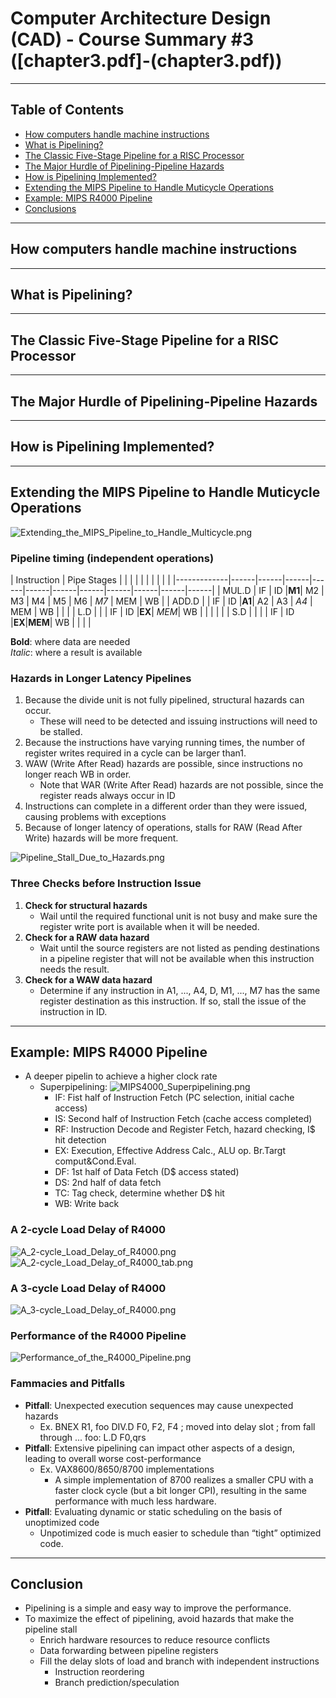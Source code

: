 
# Computer Architecture Design (CAD) - Course Summary #3 ([chapter3.pdf]-(chapter3.pdf))

---

## Table of Contents
- [How computers handle machine instructions](#how-computers-handle-machine-instructions)
- [What is Pipelining?](#what-is-pipelining)
- [The Classic Five-Stage Pipeline for a RISC Processor](#the-classic-five-stage-pipeline-for-a-risc-processor)
- [The Major Hurdle of Pipelining-Pipeline Hazards](#the-major-hurdle-of-pipelining-pipeline-hazards)
- [How is Pipelining Implemented?](#how-is-pipelining-implemented)
- [Extending the MIPS Pipeline to Handle Muticycle Operations](#extending-the-mips-pipeline-to-handle-muticycle-operations)
- [Example: MIPS R4000 Pipeline](#example-mips-r4000-pipeline)
- [Conclusions](#conclusion)

---

## How computers handle machine instructions


---

## What is Pipelining?


---

## The Classic Five-Stage Pipeline for a RISC Processor


---

## The Major Hurdle of Pipelining-Pipeline Hazards


---

## How is Pipelining Implemented?


---

## Extending the MIPS Pipeline to Handle Muticycle Operations
![Extending_the_MIPS_Pipeline_to_Handle_Multicycle.png](image/Extending_the_MIPS_Pipeline_to_Handle_Multicycle.png)


### Pipeline timing (independent operations)
| Instruction | Pipe Stages |      |      |      |      |      |      |      |      |      |
|-------------|------|------|------|------|------|------|------|------|------|------|------|
| MUL.D       | IF   | ID   |**M1**| M2   | M3   | M4   | M5   | M6   | *M7* | MEM  | WB   |
| ADD.D       |      | IF   | ID   |**A1**| A2   | A3   | *A4* | MEM  | WB   |      |      |
| L.D         |      |      | IF   | ID   |**EX**| *MEM*| WB   |      |      |      |      |
| S.D         |      |      |      | IF   | ID   |**EX**|**MEM**| WB   |      |      |      |

**Bold**: where data are needed  
*Italic*: where a result is available

### Hazards in Longer Latency Pipelines
1. Because the divide unit is not fully pipelined, structural hazards can occur.
    - These will need to be detected and issuing instructions will need to be stalled.
2. Because the instructions have varying running times, the number of register writes required in a cycle can be larger than1.
3. WAW (Write After Read) hazards are possible, since instructions no longer reach WB in order.
    - Note that WAR (Write After Read) hazards are not possible, since the register reads always occur in ID
4. Instructions can complete in a different order than they were issued, causing problems with exceptions
5. Because of longer latency of operations, stalls for RAW (Read After Write) hazards will be more frequent.

![Pipeline_Stall_Due_to_Hazards.png](image/Pipeline_Stall_Due_to_Hazards.png)

### Three Checks before Instruction Issue
1. **Check for structural hazards**
    - Wail until the required functional unit is not busy and make sure the register write port is available when it will be needed.
2. **Check for a RAW data hazard**
    - Wait until the source registers are not listed as pending destinations in a pipeline register that will not be available when this instruction needs the result.
3. **Check for a WAW data hazard**
    - Determine if any instruction in A1, ..., A4, D, M1, ..., M7 has the same register destination as this instruction.  If so, stall the issue of the instruction in ID.

---

## Example: MIPS R4000 Pipeline
- A deeper pipelin to achieve a higher clock rate
    - Superpipelining:
        ![MIPS4000_Superpipelining.png](image/MIPS4000_Superpipelining.png)
        - IF: Fist half of Instruction Fetch (PC selection, initial cache access)
        - IS: Second half of Instruction Fetch (cache access completed)
        - RF: Instruction Decode and Register Fetch, hazard checking, I$ hit detection
        - EX: Execution, Effective Address Calc., ALU op. Br.Targt comput&Cond.Eval.
        - DF: 1st half of Data Fetch (D$ access stated)
        - DS: 2nd half of data fetch
        - TC: Tag check, determine whether D$ hit
        - WB: Write back
### A **2**-cycle Load Delay of R4000
![A_2-cycle_Load_Delay_of_R4000.png](image/A_2-cycle_Load_Delay_of_R4000.png)
![A_2-cycle_Load_Delay_of_R4000_tab.png](image/A_2-cycle_Load_Delay_of_R4000_tab.png)

### A **3**-cycle Load Delay of R4000
![A_3-cycle_Load_Delay_of_R4000.png](image/A_3-cycle_Load_Delay_of_R4000.png)

### Performance of the R4000 Pipeline
![Performance_of_the_R4000_Pipeline.png](image/Performance_of_the_R4000_Pipeline.png)

### Fammacies and Pitfalls
- **Pitfall**: Unexpected execution sequences may cause unexpected hazards
    - Ex.   BNEX  R1, foo
            DIV.D  F0, F2, F4   ; moved into delay slot
                                ; from fall through
            ...
        foo:  L.D  F0,qrs
- **Pitfall**: Extensive pipelining can impact other aspects of a design, leading to overall worse cost-performance
    - Ex.  VAX8600/8650/8700 implementations
        - A simple implementation of 8700 realizes a smaller CPU with a faster clock cycle (but a bit longer CPI), resulting in the same performance with much less hardware. 
- **Pitfall**: Evaluating dynamic or static scheduling on the basis of unoptimized code
    - Unpotimized code is much easier to schedule than “tight” optimized code.

---

## Conclusion 
- Pipelining is a simple and easy way to improve the performance.
- To maximize the effect of pipelining, avoid hazards that make the pipeline stall
    - Enrich hardware resources to reduce resource conflicts
    - Data forwarding between pipeline registers 
    - Fill the delay slots of load and branch with independent instructions
        - Instruction reordering
        - Branch prediction/speculation